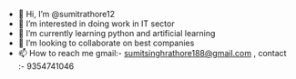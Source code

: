 - 👋 Hi, I’m @sumitrathore12
- 👀 I’m interested in doing work in IT sector
- 🌱 I’m currently learning python and artificial learning
- 💞️ I’m looking to collaborate on best companies 
- 📫 How to reach me gmail:- sumitsinghrathore188@gmail.com , contact :- 9354741046

<!---
sumitrathore12/sumitrathore12 is a ✨ special ✨ repository because its `README.md` (this file) appears on your GitHub profile.
You can click the Preview link to take a look at your changes.
--->
